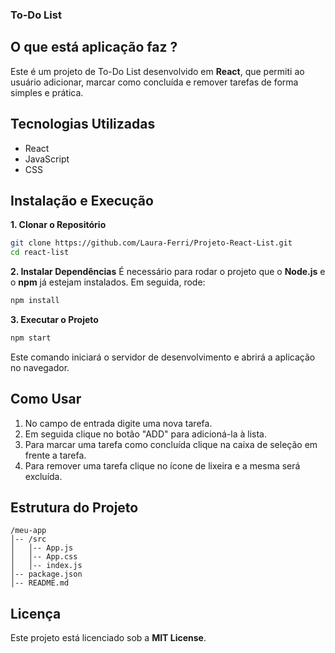 ### To-Do List

## O que está aplicação faz ?

Este é um projeto de To-Do List desenvolvido em **React**, que permiti ao usuário adicionar, marcar como concluída e remover tarefas de forma simples e prática.

## Tecnologias Utilizadas

- React
- JavaScript
- CSS

## Instalação e Execução

**1. Clonar o Repositório**

```sh
git clone https://github.com/Laura-Ferri/Projeto-React-List.git
cd react-list
```

**2. Instalar Dependências**
É necessário para rodar o projeto que o **Node.js** e o **npm** já estejam instalados.
Em seguida, rode:

```sh
npm install
```

**3. Executar o Projeto**

```sh
npm start
```

Este comando iniciará o servidor de desenvolvimento e abrirá a aplicação no navegador.

## Como Usar

1. No campo de entrada digite uma nova tarefa.
2. Em seguida clique no botão "ADD" para adicioná-la à lista.
3. Para marcar uma tarefa como concluída clique na caixa de seleção em frente a tarefa.
4. Para remover uma tarefa clique no ícone de lixeira e a mesma será excluída.

## Estrutura do Projeto

```
/meu-app
│-- /src
│   │-- App.js
│   │-- App.css
│   │-- index.js
│-- package.json
│-- README.md
```

## Licença

Este projeto está licenciado sob a **MIT License**.
